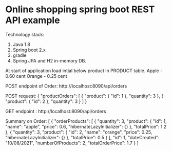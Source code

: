 # Online shopping spring boot REST API example
Technology stack:
1) Java 1.8
2) Spring boot 2.x
3) gradle
4) Spring JPA and H2 in-memory DB.

At start of application load intial below product in PRODUCT table.
Apple - 0.60 cent
Orange - 0.25 cent

POST endpoint of Order:
http://localhost:8090/api/orders

POST request:
{
    "productOrders": [
        {
            "product": {
                "id": 1
            },
            "quantity": 3
        },
        {
            "product": {
                "id": 2
            },
            "quantity": 3
        }
    ]
}

GET endpoint : http://localhost:8090/api/orders

Summary on Order:
[
    {
        "orderProducts": [
            {
                "quantity": 3,
                "product": {
                    "id": 1,
                    "name": "apple",
                    "price": 0.6,
                    "hibernateLazyInitializer": {}
                },
                "totalPrice": 1.2
            },
            {
                "quantity": 3,
                "product": {
                    "id": 2,
                    "name": "orange",
                    "price": 0.25,
                    "hibernateLazyInitializer": {}
                },
                "totalPrice": 0.5
            }
        ],
        "id": 1,
        "dateCreated": "10/08/2021",
        "numberOfProducts": 2,
        "totalOrderPrice": 1.7
    }
]



